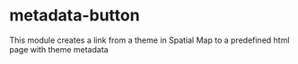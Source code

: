 metadata-button
===============

This module creates a link from a theme in Spatial Map to a predefined html page with theme metadata
